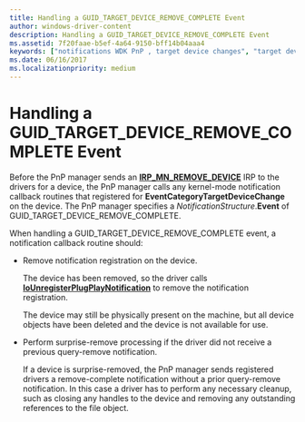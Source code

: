 ```yaml
---
title: Handling a GUID_TARGET_DEVICE_REMOVE_COMPLETE Event
author: windows-driver-content
description: Handling a GUID_TARGET_DEVICE_REMOVE_COMPLETE Event
ms.assetid: 7f20faae-b5ef-4a64-9150-bff14b04aaa4
keywords: ["notifications WDK PnP , target device changes", "target device change notifications WDK PnP", "EventCategoryTargetDeviceChange notification", "GUID_TARGET_DEVICE_REMOVE_COMPLETE"]
ms.date: 06/16/2017
ms.localizationpriority: medium
---
```


# Handling a GUID\_TARGET\_DEVICE\_REMOVE\_COMPLETE Event





Before the PnP manager sends an [**IRP\_MN\_REMOVE\_DEVICE**](https://msdn.microsoft.com/library/windows/hardware/ff551738) IRP to the drivers for a device, the PnP manager calls any kernel-mode notification callback routines that registered for **EventCategoryTargetDeviceChange** on the device. The PnP manager specifies a *NotificationStructure*.**Event** of GUID\_TARGET\_DEVICE\_REMOVE\_COMPLETE.

When handling a GUID\_TARGET\_DEVICE\_REMOVE\_COMPLETE event, a notification callback routine should:

-   Remove notification registration on the device.

    The device has been removed, so the driver calls [**IoUnregisterPlugPlayNotification**](https://msdn.microsoft.com/library/windows/hardware/ff550398) to remove the notification registration.

    The device may still be physically present on the machine, but all device objects have been deleted and the device is not available for use.

-   Perform surprise-remove processing if the driver did not receive a previous query-remove notification.

    If a device is surprise-removed, the PnP manager sends registered drivers a remove-complete notification without a prior query-remove notification. In this case a driver has to perform any necessary cleanup, such as closing any handles to the device and removing any outstanding references to the file object.

 

 




